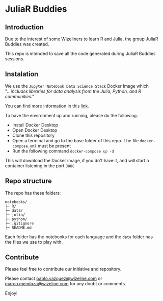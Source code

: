 # JuliaR Buddies

## Introduction

Due to the interest of some Wizeliners to learn R and Julia, the group JuliaR Buddies was created.

This repo is intended to save all the code generated during JuliaR Buddies sessions.

## Instalation

We use the `Jupyter Notebook Data Science Stack` Docker Image which "*...includes libraries for data analysis from the Julia, Python, and R communities.*"

You can find more information in this [link](https://jupyter-docker-stacks.readthedocs.io/en/latest/using/selecting.html#jupyter-datascience-notebook).

To have the environment up and running, please do the following:

 - Install Docker Desktop
 - Open Docker Desktop
 - Clone this repository
 - Open a terminal and go to the base folder of this repo. The file `docker-compose.yml` must be present
 - Run the following command `docker-compose up -d`

This will download the Docker image, if you do't have it, and will start a container listening in the port `8888`

## Repo structure

The repo has these folders:

```
notebooks/
├─ R/
├─ data/
├─ julia/
├─ python/
├─ .gitignore
├─ README.md
```
Each folder has the notebooks for each language and the `data` folder has the files we use to play with.

## Contribute

Please feel free to contribute our initiative and repository. 

Please contact pablo.vazquez@wizeline.com or marco.mendoza@wizeline.com for any doubt or comments.

Enjoy!





